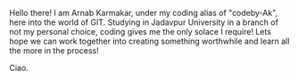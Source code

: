 Hello there!
I am Arnab Karmakar, under my coding alias of "codeby-Ak", here into the world of GIT.
Studying in Jadavpur University in a branch of not my personal choice, coding gives me the only solace I require!
Lets hope we can work together into creating something worthwhile and learn all the more in the process!

Ciao.
